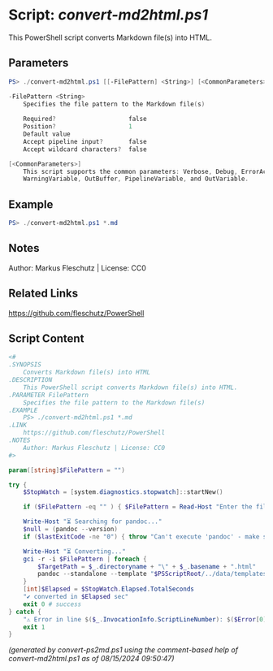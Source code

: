 Script: *convert-md2html.ps1*
========================

This PowerShell script converts Markdown file(s) into HTML.

Parameters
----------
```powershell
PS> ./convert-md2html.ps1 [[-FilePattern] <String>] [<CommonParameters>]

-FilePattern <String>
    Specifies the file pattern to the Markdown file(s)
    
    Required?                    false
    Position?                    1
    Default value                
    Accept pipeline input?       false
    Accept wildcard characters?  false

[<CommonParameters>]
    This script supports the common parameters: Verbose, Debug, ErrorAction, ErrorVariable, WarningAction, 
    WarningVariable, OutBuffer, PipelineVariable, and OutVariable.
```

Example
-------
```powershell
PS> ./convert-md2html.ps1 *.md

```

Notes
-----
Author: Markus Fleschutz | License: CC0

Related Links
-------------
https://github.com/fleschutz/PowerShell

Script Content
--------------
```powershell
<#
.SYNOPSIS
	Converts Markdown file(s) into HTML 
.DESCRIPTION
	This PowerShell script converts Markdown file(s) into HTML.
.PARAMETER FilePattern
	Specifies the file pattern to the Markdown file(s)
.EXAMPLE
	PS> ./convert-md2html.ps1 *.md
.LINK
	https://github.com/fleschutz/PowerShell
.NOTES
	Author: Markus Fleschutz | License: CC0
#>

param([string]$FilePattern = "")

try {
	$StopWatch = [system.diagnostics.stopwatch]::startNew()

	if ($FilePattern -eq "" ) { $FilePattern = Read-Host "Enter the file pattern to the Markdown file(s)" }

	Write-Host "⏳ Searching for pandoc..." 
	$null = (pandoc --version)
	if ($lastExitCode -ne "0") { throw "Can't execute 'pandoc' - make sure it's installed and available" }

	Write-Host "⏳ Converting..."
	gci -r -i $FilePattern | foreach {
		$TargetPath = $_.directoryname + "\" + $_.basename + ".html"
		pandoc --standalone --template "$PSScriptRoot/../data/templates/template.html" -s $_.name -o $TargetPath
	}
	[int]$Elapsed = $StopWatch.Elapsed.TotalSeconds
	"✔️ converted in $Elapsed sec"
	exit 0 # success
} catch {
	"⚠️ Error in line $($_.InvocationInfo.ScriptLineNumber): $($Error[0])"
	exit 1
}
```

*(generated by convert-ps2md.ps1 using the comment-based help of convert-md2html.ps1 as of 08/15/2024 09:50:47)*
